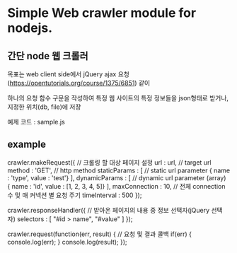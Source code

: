 # Simple Web crawler module for nodejs.
## 간단 node 웹 크롤러

목표는 web client side에서 jQuery ajax 요청(https://opentutorials.org/course/1375/6851) 같이

하나의 요청 함수 구문을 작성하여 특정 웹 사이트의 특정 정보들을 json형태로 받거나, 지정한 위치(db, file)에 저장

예제 코드 : sample.js

## example

crawler.makeRequest({                                   // 크롤링 할 대상 페이지 설정
    url : url,                                          // target url
    method : 'GET',                                     // http method
    staticParams : [                                    // static url parameter
        { name : 'type', value : 'test'}
    ],
    dynamicParams : [                                   // dynamic url parameter (array)
        { name : 'id', value : [1, 2, 3, 4, 5]}
    ],
    maxConnection : 10,                                 // 전체 connection 수 및 매 커넥션 별 요청 주기
    timeInterval : 500
});

crawler.responseHandler({                               // 받아온 페이지의 내용 중 정보 선택자(jQuery 선택자)
    selectors : [
        "#id > name",
        "#value"
    ]
});

crawler.request(function(err, result) {                 // 요청 및 결과 콜백
    if(err) {
        console.log(err);
    }
    console.log(result);
});
